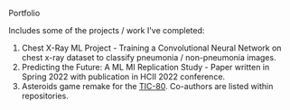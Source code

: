 Portfolio

Includes some of the projects / work I've completed:

1) Chest X-Ray ML Project - Training a Convolutional Neural Network on chest x-ray dataset to classify pneumonia / non-pneumonia images.
2) Predicting the Future: A ML MI Replication Study - Paper written in Spring 2022 with publication in HCII 2022 conference.
3) Asteroids game remake for the [TIC-80](https://tic80.com/learn).
Co-authors are listed within repositories.
